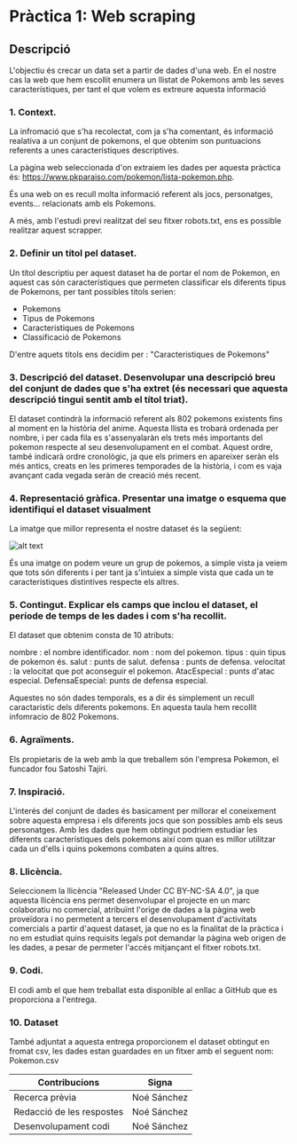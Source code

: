 # Pràctica 1: Web scraping

## Descripció

L'objectiu és crecar un data set a partir de dades d'una web. En el nostre cas la web que hem escollit enumera un llistat de Pokemons amb les seves característiques, per tant el que volem es extreure aquesta informació

### 1. Context. 

La infromació que s'ha recolectat, com ja s'ha comentant, és informació realativa a un conjunt de pokemons, el que obtenim son puntuacions referents a unes característiques descriptives. 

La pàgina web seleccionada d'on extraiem les dades per aquesta pràctica és: https://www.pkparaiso.com/pokemon/lista-pokemon.php.

És una web on es recull molta informació referent als jocs, personatges, events... relacionats amb els Pokemons.

A més, amb l'estudi previ realitzat del seu fitxer robots.txt, ens es possible realitzar aquest scrapper.

### 2. Definir un títol pel dataset.

Un títol descriptiu per aquest dataset ha de portar el nom de Pokemon, en aquest cas són característiques que permeten classificar els diferents tipus de Pokemons, per tant possibles titols serien:

- Pokemons
- Tipus de Pokemons
- Caracteristiques de Pokemons
- Classificació de Pokemons

D'entre aquets titols ens decidim per : "Caracteristiques de Pokemons"

### 3. Descripció del dataset. Desenvolupar una descripció breu del conjunt de dades que s'ha extret (és necessari que aquesta descripció tingui sentit amb el títol triat).

El dataset contindrà la informació referent als 802 pokemons existents fins al moment en la història del anime. Aquesta llista es trobará ordenada per nombre, i per cada fila es s'assenyalaràn els trets més importants del pokemon respecte al seu desenvolupament en el combat. Aquest ordre, també indicarà ordre cronològic, ja que els primers en apareixer seràn els més antics, creats en les primeres temporades de la història, i com es vaja avançant cada vegada seràn de creació més recent.

### 4. Representació gràfica. Presentar una imatge o esquema que identifiqui el dataset visualment

La imatge que millor representa el nostre dataset és la següent:

![alt text](https://vignette.wikia.nocookie.net/eswikia/images/d/df/Pok%C3%A9mon.png/revision/latest?cb=20170308220152)

És una imatge on podem veure un grup de pokemos, a simple vista ja veiem que tots són diferents i per tant ja s'intuiex a simple vista que cada un te característiques distintives respecte els altres.


### 5. Contingut. Explicar els camps que inclou el dataset, el període de temps de les dades i com s'ha recollit.

El dataset que obtenim consta de 10 atributs:

nombre : el nombre identificador.
nom : nom del pokemon.
tipus : quin tipus de pokemon és.
salut : punts de salut.
defensa : punts de defensa.
velocitat : la velocitat que pot aconseguir el pokemon.
AtacEspecial : punts d'atac especial.
DefensaEspecial: punts de defensa especial.

Aquestes no són dades temporals, es a dir és simplement un recull caractaristic dels diferents pokemons. En aquesta taula hem recollit infomracio de 802 Pokemons.


### 6. Agraïments.

Els propietaris de la web amb la que treballem són l'empresa Pokemon, el funcador fou Satoshi Tajiri. 


### 7. Inspiració.

L'interés del conjunt de dades és basicament per millorar el coneixement sobre aquesta empresa i els diferents jocs que son possibles amb els seus personatges. Amb les dades que hem obtingut podriem estudiar les diferents característiques dels pokemons així com quan es millor utilitzar cada un d'ells i quins pokemons combaten a quins altres.

### 8. Llicència. 

Seleccionem la llicència "Released Under CC BY-NC-SA 4.0", ja que aquesta llicència ens permet desenvolupar el projecte en un marc colaboratiu no comercial, atribuïnt l'orige de dades a la pàgina web proveïdora i no permetent a tercers el desenvolupament d'activitats comercials a partir d'aquest dataset, ja que no es la finalitat de la pràctica i no em estudiat quins requisits legals pot demandar la pàgina web origen de les dades, a pesar de permeter l'accés mitjançant el fitxer robots.txt.

### 9. Codi. 

El codi amb el que hem treballat esta disponible al enllac a GitHub que es proporciona a l'entrega. 

### 10. Dataset

També adjuntat a aquesta entrega proporcionem el dataset obtingut en fromat csv, les dades estan guardades en un fitxer amb el seguent nom: Pokemon.csv

|   Contribucions	|  Signa 	| 
| ------------- | ------------- |
| Recerca prèvia	|  Noé Sánchez	|
| Redacció de les respostes  	|  Noé Sánchez 	|  
| Desenvolupament codi 	|  Noé Sánchez 	|
